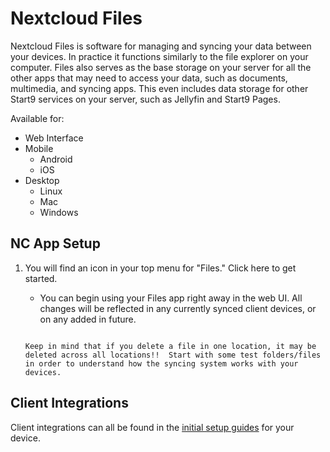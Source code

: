 # Nextcloud Files

Nextcloud Files is software for managing and syncing your data between your devices.  In practice it functions similarly to the file explorer on your computer.  Files also serves as the base storage on your server for all the other apps that may need to access your data, such as documents, multimedia, and syncing apps.  This even includes data storage for other Start9 services on your server, such as Jellyfin and Start9 Pages.  

Available for:

- Web Interface
- Mobile
    - Android
    - iOS
- Desktop
    - Linux
    - Mac
    - Windows

## NC App Setup

1. You will find an icon in your top menu for "Files."  Click here to get started.

    - You can begin using your Files app right away in the web UI.  All changes will be reflected in any currently synced client devices, or on any added in future.

    ```admonish warning
    
    Keep in mind that if you delete a file in one location, it may be deleted across all locations!!  Start with some test folders/files in order to understand how the syncing system works with your devices.

    ```

## Client Integrations

Client integrations can all be found in the [initial setup guides](/service-guides/nextcloud/nextcloud-setup/) for your device.
